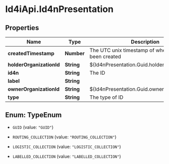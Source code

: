 # Id4iApi.Id4nPresentation

## Properties
Name | Type | Description | Notes
------------ | ------------- | ------------- | -------------
**createdTimestamp** | **Number** | The UTC unix timestamp of when this ID has been created | 
**holderOrganizationId** | **String** | ${Id4nPresentation.Guid.holderOrganizationId} | [optional] 
**id4n** | **String** | The ID | 
**label** | **String** |  | [optional] 
**ownerOrganizationId** | **String** | ${Id4nPresentation.Guid.ownerOrganizationId} | [optional] 
**type** | **String** | The type of ID | 


<a name="TypeEnum"></a>
## Enum: TypeEnum


* `GUID` (value: `"GUID"`)

* `ROUTING_COLLECTION` (value: `"ROUTING_COLLECTION"`)

* `LOGISTIC_COLLECTION` (value: `"LOGISTIC_COLLECTION"`)

* `LABELLED_COLLECTION` (value: `"LABELLED_COLLECTION"`)




